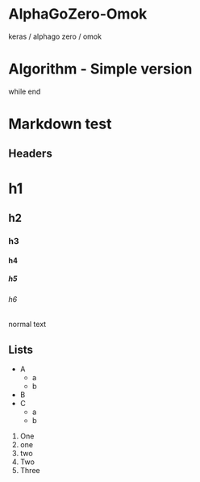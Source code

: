 # AlphaGoZero-Omok

keras / alphago zero / omok

# Algorithm - Simple version

while
end

# Markdown test

## Headers

# h1

## h2

### h3

#### h4

##### h5

###### h6

normal text

## Lists

* A
  * a
  * b
* B
* C
  * a
  * b

1. One
1. one
1. two
1. Two
1. Three
